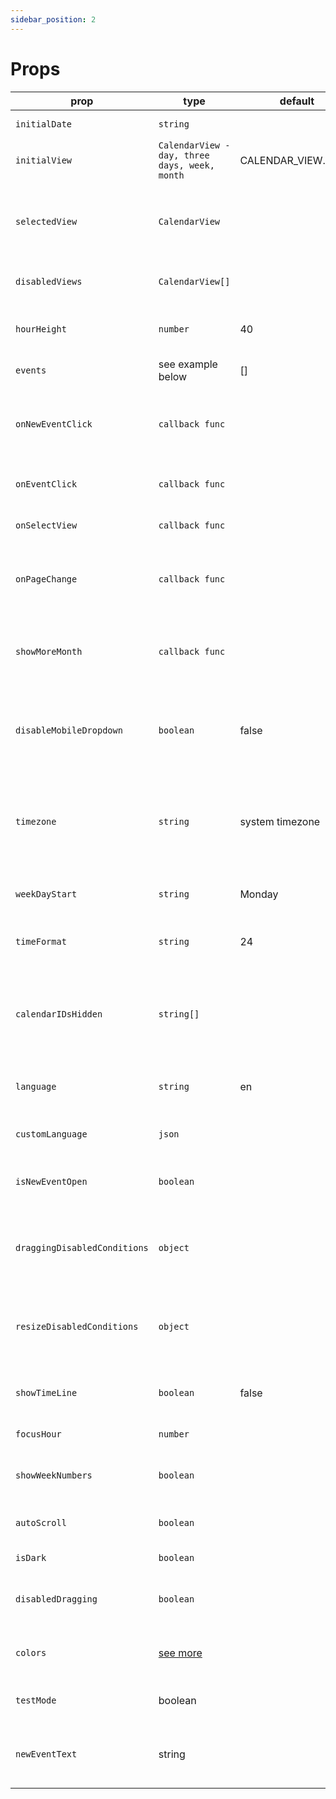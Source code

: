 ```yaml
---
sidebar_position: 2
---
```


# Props

| prop                         | type                                                    | default            | options            | required | desc                                                                            |
|------------------------------|---------------------------------------------------------|--------------------|--------------------|----------|---------------------------------------------------------------------------------|
| `initialDate`                | `string`                                                |                    |                    | false    | starting date for calendar                                                      |
| `initialView`                | `CalendarView - day, three days, week, month`           | CALENDAR_VIEW.WEEK |                    | true     | starts in calendar view                                                         |
| `selectedView`               | `CalendarView`                                          |                    |                    | false    | selected view for control outside of the component                              |
| `disabledViews`              | `CalendarView[]`                                        |                    |                    | false    | disable views you don't need                                                    |
| `hourHeight`                 | `number`                                                | 40                 |                    | false    | height for one hour column in px                                                |
| `events`                     | see example below                                       | []                 |                    | true     | events for calendar                                                             |
| `onNewEventClick`            | `callback func`                                         |                    |                    | false    | callback for clicking on calendar table to create new event                     |
| `onEventClick`               | `callback func`                                         |                    |                    | false    | callback for clicking on event                                                  |
| `onSelectView`               | `callback func`                                         |                    |                    | false    | callback for view change event                                                  |
| `onPageChange`               | `callback func`                                         |                    |                    | false    | callback for navigating through calendar pages                                  |
| `showMoreMonth`              | `callback func`                                         |                    |                    | false    | callback for accessing events which didn't fit in month view                    |
| `disableMobileDropdown`      | `boolean`                                               | false              |                    | false    | disable button for triggering mobile dropdown with views                        |
| `timezone`                   | `string`                                                | system timezone    |                    | false    | IANA timezone format, if not provided, system timezone will be used             |
| `weekDayStart`               | `string`                                                | Monday             | Monday or Sunday   | false    | starting date for week                                                          |
| `timeFormat`                 | `string`                                                | 24                 | 24 or 12           | false    | time format - 24 hours or 12 hours AM/PM                                        |
| `calendarIDsHidden`          | `string[]`                                              |                    |                    | false    | ids in array will be used to filter all events with matchin calendarID property |
| `language`                   | `string`                                                | en                 | en, de, es, fr, ptBR, ru, zh | false    | translate texts to different languages                                          |
| `customLanguage`             | `json`                                                  |                    |  | false    | import your own translation    
| `isNewEventOpen`             | `boolean`                                               |                    |  | false    | show/hide new event dragging element     
| `draggingDisabledConditions` | `object`                                                |                    |  | false    | define rules for disabling event dragging with key value object     
| `resizeDisabledConditions` | `object`                                                |                    |  | false    | define rules for disabling event resizing with key value object     
| `showTimeLine`               | `boolean`                                               | false              |  | false    | show timeline representing current time     
`focusHour`               | `number`                                                |               |  | false    | initial focus to hour    
`showWeekNumbers`               | `boolean`                                               |               |  | false    | show week numbers in month and day views    
`autoScroll`               | `boolean`                                               |               |  | false    | scroll to current time on load    
`isDark`               | `boolean`                                               |               |  | false    | set dark theme
`disabledDragging`               | `boolean`                                               |               |  | false    | disable dragging and resizing globally
`colors`               | [see more](https://docs.kalend.org/docs/basics/styling) |               |  | false    | set custom colors for dark/light theme
`testMode`               | boolean                                                 |               |  | false    | disable validations for testing
`newEventText`               | string                                                 |               |  | false    | custom new event text replaces default "New event"

